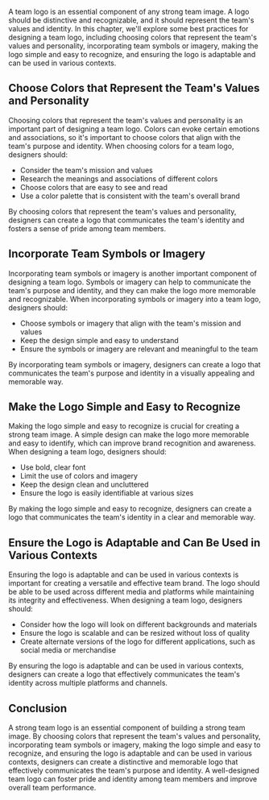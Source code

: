 

A team logo is an essential component of any strong team image. A logo should be distinctive and recognizable, and it should represent the team's values and identity. In this chapter, we'll explore some best practices for designing a team logo, including choosing colors that represent the team's values and personality, incorporating team symbols or imagery, making the logo simple and easy to recognize, and ensuring the logo is adaptable and can be used in various contexts.

## Choose Colors that Represent the Team's Values and Personality

Choosing colors that represent the team's values and personality is an important part of designing a team logo. Colors can evoke certain emotions and associations, so it's important to choose colors that align with the team's purpose and identity. When choosing colors for a team logo, designers should:

- Consider the team's mission and values
- Research the meanings and associations of different colors
- Choose colors that are easy to see and read
- Use a color palette that is consistent with the team's overall brand

By choosing colors that represent the team's values and personality, designers can create a logo that communicates the team's identity and fosters a sense of pride among team members.

## Incorporate Team Symbols or Imagery

Incorporating team symbols or imagery is another important component of designing a team logo. Symbols or imagery can help to communicate the team's purpose and identity, and they can make the logo more memorable and recognizable. When incorporating symbols or imagery into a team logo, designers should:

- Choose symbols or imagery that align with the team's mission and values
- Keep the design simple and easy to understand
- Ensure the symbols or imagery are relevant and meaningful to the team

By incorporating team symbols or imagery, designers can create a logo that communicates the team's purpose and identity in a visually appealing and memorable way.

## Make the Logo Simple and Easy to Recognize

Making the logo simple and easy to recognize is crucial for creating a strong team image. A simple design can make the logo more memorable and easy to identify, which can improve brand recognition and awareness. When designing a team logo, designers should:

- Use bold, clear font
- Limit the use of colors and imagery
- Keep the design clean and uncluttered
- Ensure the logo is easily identifiable at various sizes

By making the logo simple and easy to recognize, designers can create a logo that communicates the team's identity in a clear and memorable way.

## Ensure the Logo is Adaptable and Can Be Used in Various Contexts

Ensuring the logo is adaptable and can be used in various contexts is important for creating a versatile and effective team brand. The logo should be able to be used across different media and platforms while maintaining its integrity and effectiveness. When designing a team logo, designers should:

- Consider how the logo will look on different backgrounds and materials
- Ensure the logo is scalable and can be resized without loss of quality
- Create alternate versions of the logo for different applications, such as social media or merchandise

By ensuring the logo is adaptable and can be used in various contexts, designers can create a logo that effectively communicates the team's identity across multiple platforms and channels.

## Conclusion

A strong team logo is an essential component of building a strong team image. By choosing colors that represent the team's values and personality, incorporating team symbols or imagery, making the logo simple and easy to recognize, and ensuring the logo is adaptable and can be used in various contexts, designers can create a distinctive and memorable logo that effectively communicates the team's purpose and identity. A well-designed team logo can foster pride and identity among team members and improve overall team performance.
